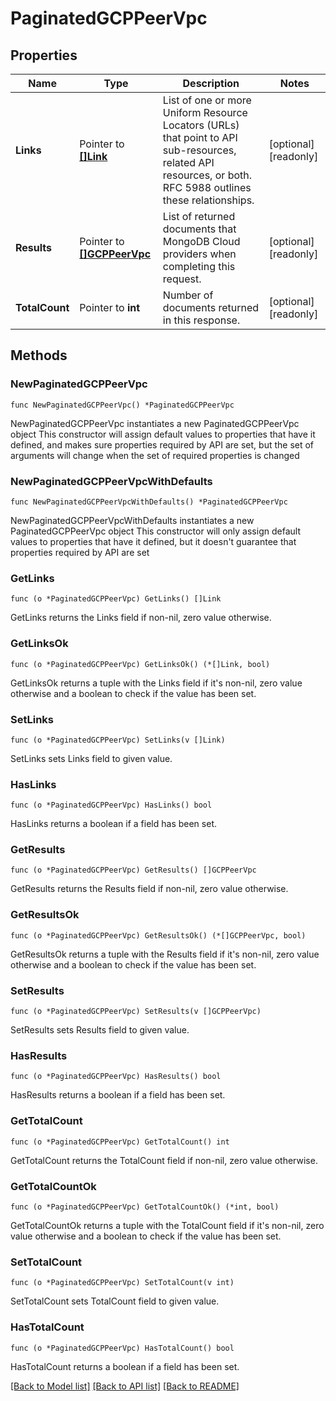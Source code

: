 # PaginatedGCPPeerVpc

## Properties

Name | Type | Description | Notes
------------ | ------------- | ------------- | -------------
**Links** | Pointer to [**[]Link**](Link.md) | List of one or more Uniform Resource Locators (URLs) that point to API sub-resources, related API resources, or both. RFC 5988 outlines these relationships. | [optional] [readonly] 
**Results** | Pointer to [**[]GCPPeerVpc**](GCPPeerVpc.md) | List of returned documents that MongoDB Cloud providers when completing this request. | [optional] [readonly] 
**TotalCount** | Pointer to **int** | Number of documents returned in this response. | [optional] [readonly] 

## Methods

### NewPaginatedGCPPeerVpc

`func NewPaginatedGCPPeerVpc() *PaginatedGCPPeerVpc`

NewPaginatedGCPPeerVpc instantiates a new PaginatedGCPPeerVpc object
This constructor will assign default values to properties that have it defined,
and makes sure properties required by API are set, but the set of arguments
will change when the set of required properties is changed

### NewPaginatedGCPPeerVpcWithDefaults

`func NewPaginatedGCPPeerVpcWithDefaults() *PaginatedGCPPeerVpc`

NewPaginatedGCPPeerVpcWithDefaults instantiates a new PaginatedGCPPeerVpc object
This constructor will only assign default values to properties that have it defined,
but it doesn't guarantee that properties required by API are set

### GetLinks

`func (o *PaginatedGCPPeerVpc) GetLinks() []Link`

GetLinks returns the Links field if non-nil, zero value otherwise.

### GetLinksOk

`func (o *PaginatedGCPPeerVpc) GetLinksOk() (*[]Link, bool)`

GetLinksOk returns a tuple with the Links field if it's non-nil, zero value otherwise
and a boolean to check if the value has been set.

### SetLinks

`func (o *PaginatedGCPPeerVpc) SetLinks(v []Link)`

SetLinks sets Links field to given value.

### HasLinks

`func (o *PaginatedGCPPeerVpc) HasLinks() bool`

HasLinks returns a boolean if a field has been set.

### GetResults

`func (o *PaginatedGCPPeerVpc) GetResults() []GCPPeerVpc`

GetResults returns the Results field if non-nil, zero value otherwise.

### GetResultsOk

`func (o *PaginatedGCPPeerVpc) GetResultsOk() (*[]GCPPeerVpc, bool)`

GetResultsOk returns a tuple with the Results field if it's non-nil, zero value otherwise
and a boolean to check if the value has been set.

### SetResults

`func (o *PaginatedGCPPeerVpc) SetResults(v []GCPPeerVpc)`

SetResults sets Results field to given value.

### HasResults

`func (o *PaginatedGCPPeerVpc) HasResults() bool`

HasResults returns a boolean if a field has been set.

### GetTotalCount

`func (o *PaginatedGCPPeerVpc) GetTotalCount() int`

GetTotalCount returns the TotalCount field if non-nil, zero value otherwise.

### GetTotalCountOk

`func (o *PaginatedGCPPeerVpc) GetTotalCountOk() (*int, bool)`

GetTotalCountOk returns a tuple with the TotalCount field if it's non-nil, zero value otherwise
and a boolean to check if the value has been set.

### SetTotalCount

`func (o *PaginatedGCPPeerVpc) SetTotalCount(v int)`

SetTotalCount sets TotalCount field to given value.

### HasTotalCount

`func (o *PaginatedGCPPeerVpc) HasTotalCount() bool`

HasTotalCount returns a boolean if a field has been set.


[[Back to Model list]](../README.md#documentation-for-models) [[Back to API list]](../README.md#documentation-for-api-endpoints) [[Back to README]](../README.md)


